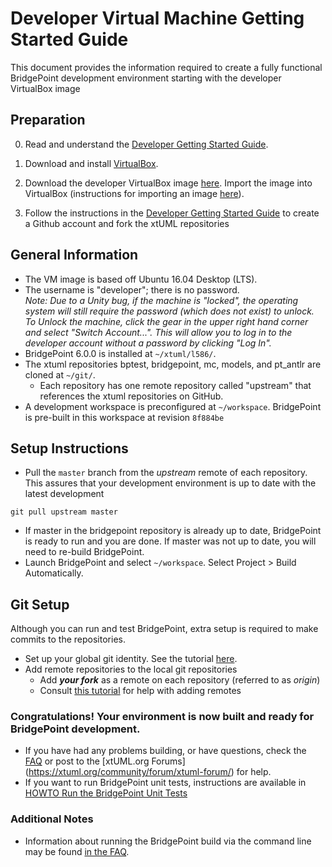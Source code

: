 # Developer Virtual Machine Getting Started Guide
This document provides the information required to create a fully functional BridgePoint development environment starting with
the developer VirtualBox image

Preparation 
-----------
0) Read and understand the [Developer Getting Started Guide](Developer%20Getting%20Started%20Guide.md).

1) Download and install [VirtualBox](https://www.virtualbox.org/wiki/Downloads).

2) Download the developer VirtualBox image [here](https://s3.amazonaws.com/1f-outgoing/BridgePointDeveloper.ova). Import the
image into VirtualBox (instructions for importing an image [here](https://www.virtualbox.org/manual/ch01.html#ovf)).

3) Follow the instructions in the [Developer Getting Started Guide](Developer%20Getting%20Started%20Guide.md) to create a Github
account and fork the xtUML repositories

General Information
-------------------
* The VM image is based off Ubuntu 16.04 Desktop (LTS).
* The username is "developer"; there is no password.  
_Note: Due to a Unity bug, if the machine is "locked", the operating system will still require the password (which does not exist) to unlock. To Unlock the machine, click the gear in the upper right hand corner and select "Switch Account...". This will allow you to log in to the developer account without a password by clicking "Log In"._
* BridgePoint 6.0.0 is installed at `~/xtuml/l586/`.
* The xtuml repositories bptest, bridgepoint, mc, models, and pt_antlr are cloned at `~/git/`.
  * Each repository has one remote repository called "upstream" that references the xtuml repositories on GitHub.
* A development workspace is preconfigured at `~/workspace`. BridgePoint is pre-built in this workspace at revision `8f884be`

Setup Instructions
------------------
* Pull the `master` branch from the _upstream_ remote of each repository. This assures that your development environment
is up to date with the latest development
```
git pull upstream master
```
* If master in the bridgepoint repository is already up to date, BridgePoint is ready to run and you are done. If master was not up to date, you will need to re-build BridgePoint.
* Launch BridgePoint and select `~/workspace`. Select Project > Build Automatically.

Git Setup
---------
Although you can run and test BridgePoint, extra setup is required to make commits to the repositories.
* Set up your global git identity. See the tutorial [here](https://git-scm.com/book/en/v2/Getting-Started-First-Time-Git-Setup).  
* Add remote repositories to the local git repositories  
  * Add _**your fork**_ as a remote on each repository (referred to as _origin_)  
  * Consult [this tutorial](https://help.github.com/articles/adding-a-remote/) for help with adding remotes  

### Congratulations!  Your environment is now built and ready for BridgePoint development.

  - If you have had any problems building, or have questions, check the [FAQ](https://github.com/xtuml/bridgepoint/blob/master/doc-bridgepoint/process/FAQ.md#bpdevelopers) or post to the [xtUML.org Forums] (https://xtuml.org/community/forum/xtuml-forum/) for help.
  - If you want to run BridgePoint unit tests, instructions are available in [HOWTO Run the BridgePoint Unit Tests](https://github.com/xtuml/bridgepoint/blob/master/doc-bridgepoint/process/HOWTO-run-bridgepoint-unit-tests.md)
   

### Additional Notes
  - Information about running the BridgePoint build via the command line may be found [in the FAQ](https://github.com/xtuml/bridgepoint/blob/master/doc-bridgepoint/process/FAQ.md#clibuild).
